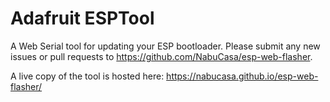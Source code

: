 # Adafruit ESPTool

A Web Serial tool for updating your ESP bootloader. Please submit any new issues or pull requests to https://github.com/NabuCasa/esp-web-flasher.

A live copy of the tool is hosted here: https://nabucasa.github.io/esp-web-flasher/

